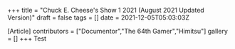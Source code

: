 +++
title = "Chuck E. Cheese's Show 1 2021 (August 2021 Updated Version)"
draft = false
tags = []
date = 2021-12-05T05:03:03Z

[Article]
contributors = ["Documentor","The 64th Gamer","Himitsu"]
gallery = []
+++
Test